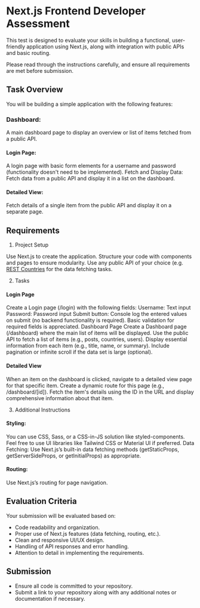 # Next.js Frontend Developer Assessment

This test is designed to evaluate your skills in building a functional, user-friendly application using Next.js, along with integration with public APIs and basic routing.

Please read through the instructions carefully, and ensure all requirements are met before submission.

## Task Overview
You will be building a simple application with the following features:

### Dashboard: 
A main dashboard page to display an overview or list of items fetched from a public API.

#### Login Page: 
A login page with basic form elements for a username and password (functionality doesn't need to be implemented).
Fetch and Display Data: Fetch data from a public API and display it in a list on the dashboard.

#### Detailed View: 
Fetch details of a single item from the public API and display it on a separate page.

## Requirements

1. Project Setup

Use Next.js to create the application.
Structure your code with components and pages to ensure modularity.
Use any public API of your choice (e.g. [REST Countries](https://restcountries.com/v3.1/all) for the data fetching tasks.

2. Tasks

#### Login Page

Create a Login page (/login) with the following fields:
Username: Text input
Password: Password input
Submit button: Console log the entered values on submit (no backend functionality is required).
Basic validation for required fields is appreciated.
Dashboard Page
Create a Dashboard page (/dashboard) where the main list of items will be displayed.
Use the public API to fetch a list of items (e.g., posts, countries, users).
Display essential information from each item (e.g., title, name, or summary).
Include pagination or infinite scroll if the data set is large (optional).

#### Detailed View

When an item on the dashboard is clicked, navigate to a detailed view page for that specific item.
Create a dynamic route for this page (e.g., /dashboard/[id]).
Fetch the item's details using the ID in the URL and display comprehensive information about that item.


3. Additional Instructions

#### Styling: 
You can use CSS, Sass, or a CSS-in-JS solution like styled-components. Feel free to use UI libraries like Tailwind CSS or Material UI if preferred.
Data Fetching: Use Next.js’s built-in data fetching methods (getStaticProps, getServerSideProps, or getInitialProps) as appropriate.

#### Routing: 
Use Next.js’s routing for page navigation.

## Evaluation Criteria

Your submission will be evaluated based on:

- Code readability and organization.
- Proper use of Next.js features (data fetching, routing, etc.).
- Clean and responsive UI/UX design.
- Handling of API responses and error handling.
- Attention to detail in implementing the requirements.

## Submission

- Ensure all code is committed to your repository.
- Submit a link to your repository along with any additional notes or documentation if necessary.
